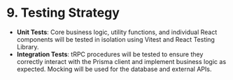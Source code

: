 # 9. Testing Strategy

- **Unit Tests**: Core business logic, utility functions, and individual React components will be tested in isolation using Vitest and React Testing Library.
- **Integration Tests**: tRPC procedures will be tested to ensure they correctly interact with the Prisma client and implement business logic as expected. Mocking will be used for the database and external APIs.
